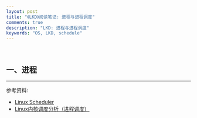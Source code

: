 ```yaml
---
layout: post
title: "《LKD》阅读笔记: 进程与进程调度"
comments: true
description: "LKD: 进程与进程调度"
keywords: "OS, LKD, schedule"
---
```


&nbsp;

## 一、进程

___

参考资料:

- [Linux Scheduler](https://oakbytes.wordpress.com/linux-scheduler/)
- [Linux内核调度分析（进程调度）](https://juejin.im/post/5a97c9025188255579180e43)